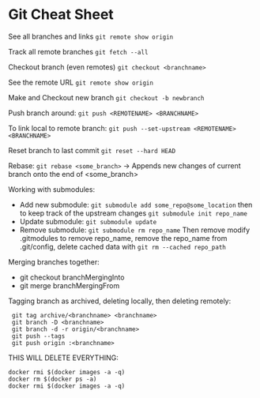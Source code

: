 # Git Cheat Sheet

See all branches and links `git remote show origin`

Track all remote branches `git fetch --all`

Checkout branch (even remotes) `git checkout <branchname>`

See the remote URL `git remote show origin`

Make and Checkout new branch `git checkout -b newbranch`

Push branch around: `git push <REMOTENAME> <BRANCHNAME>`

To link local to remote branch: `git push --set-upstream <REMOTENAME> <BRANCHNAME>`

Reset branch to last commit `git reset --hard HEAD`

Rebase: `git rebase <some_branch>` -> Appends new changes of current branch onto the end of <some_branch>

Working with submodules: 
* Add new submodule: `git submodule add some_repo@some_location` then to keep track of the upstream changes `git submodule init repo_name`
* Update submodule: `git submodule update`
* Remove submodule: `git submodule rm repo_name` Then remove modify .gitmodules to remove repo_name, remove the repo_name from .git/config, delete cached data with `git rm --cached repo_path`

Merging branches together: 
* git checkout branchMergingInto
* git merge branchMergingFrom

Tagging branch as archived, deleting locally, then deleting remotely:
```
 git tag archive/<branchname> <branchname>
 git branch -D <branchname>
 git branch -d -r origin/<branchname>
 git push --tags
 git push origin :<branchname>
```

THIS WILL DELETE EVERYTHING:
```
docker rmi $(docker images -a -q)
docker rm $(docker ps -a)
docker rmi $(docker images -a -q)
```
